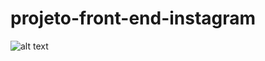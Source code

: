 # projeto-front-end-instagram
![alt text](https://www.behance.net/gallery/109249217/Agencia-de-Viagens)
